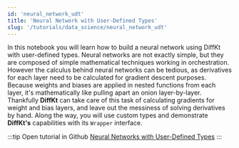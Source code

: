 ```yaml
---
id: 'neural_network_udt'
title: 'Neural Network with User-Defined Types'
slug: '/tutorials/data_science/neural_network_udt'
---
```

In this notebook you will learn how to build a neural network using DiffKt with user-defined types. 
Neural networks are not exactly simple, but they are composed of simple mathematical techniques 
working in orchestration. However the calculus behind neural networks can be tedious, as 
derivatives for each layer need to be calculated for gradient descent purposes. Because weights 
and biases are applied in nested functions from each layer, it's mathematically like pulling apart 
an onion layer-by-layer. Thankfully **DiffKt** can take care of this task of calculating gradients 
for weight and bias layers, and leave out the messiness of solving derivatives by hand. Along the way, 
you will use custom types and demonstrate **DiffKt's** capabilities with its `Wrapper` interface. 

:::tip Open tutorial in Github
[Neural Networks with User-Defined Types](https://github.com/facebookresearch/diffkt/blob/main/tutorials/neural_network_user_defined_types.ipynb)
:::